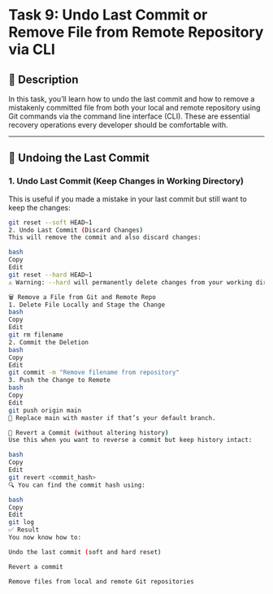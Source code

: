 # Task 9: Undo Last Commit or Remove File from Remote Repository via CLI

## 📌 Description
In this task, you’ll learn how to undo the last commit and how to remove a mistakenly committed file from both your local and remote repository using Git commands via the command line interface (CLI). These are essential recovery operations every developer should be comfortable with.

---

## 🔁 Undoing the Last Commit

### 1. **Undo Last Commit (Keep Changes in Working Directory)**
This is useful if you made a mistake in your last commit but still want to keep the changes:
```bash
git reset --soft HEAD~1
2. Undo Last Commit (Discard Changes)
This will remove the commit and also discard changes:

bash
Copy
Edit
git reset --hard HEAD~1
⚠️ Warning: --hard will permanently delete changes from your working directory. Use carefully.

🗑️ Remove a File from Git and Remote Repo
1. Delete File Locally and Stage the Change
bash
Copy
Edit
git rm filename
2. Commit the Deletion
bash
Copy
Edit
git commit -m "Remove filename from repository"
3. Push the Change to Remote
bash
Copy
Edit
git push origin main
🔁 Replace main with master if that’s your default branch.

🚫 Revert a Commit (without altering history)
Use this when you want to reverse a commit but keep history intact:

bash
Copy
Edit
git revert <commit_hash>
🔍 You can find the commit hash using:

bash
Copy
Edit
git log
✅ Result
You now know how to:

Undo the last commit (soft and hard reset)

Revert a commit

Remove files from local and remote Git repositories
